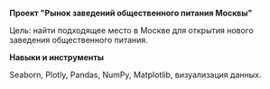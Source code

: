 
**Проект "Рынок заведений общественного питания Москвы"**

Цель: найти подходящее место в Москве для открытия нового заведения общественного питания.

**Навыки и инструменты**

Seaborn, Plotly, Pandas, NumPy, Matplotlib, визуализация данных.

